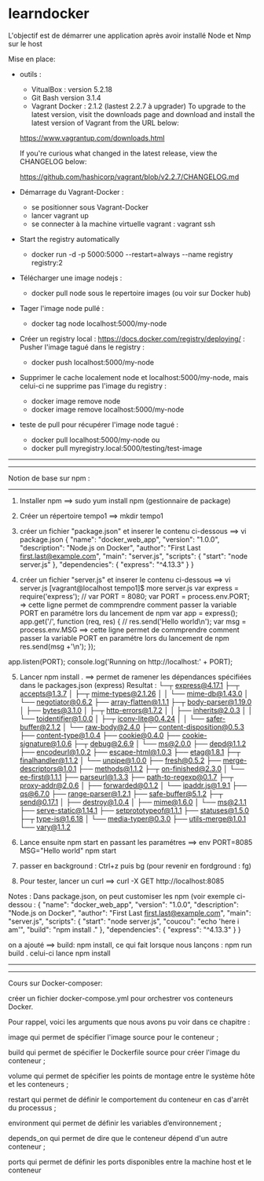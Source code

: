 # learndocker

L'objectif est de démarrer une application après avoir installé Node et Nmp sur le host

Mise en place:
 - outils :
   * VitualBox : version 5.2.18
   * Git Bash  version 3.1.4
   * Vagrant Docker : 2.1.2 (lastest 2.2.7 à upgrader)
   To upgrade to the latest version, visit the downloads page and
   download and install the latest version of Vagrant from the URL below:

   https://www.vagrantup.com/downloads.html

   If you're curious what changed in the latest release, view the
   CHANGELOG below:

   https://github.com/hashicorp/vagrant/blob/v2.2.7/CHANGELOG.md
   
- Démarrage du Vagrant-Docker : 
   - se positionner sous Vagrant-Docker
   - lancer vagrant up
   - se connecter à la machine virtuelle vagrant : vagrant ssh
   
- Start the registry automatically
   - docker run -d -p 5000:5000 --restart=always --name registry registry:2
   
- Télécharger une image nodejs : 
   - docker pull node sous le repertoire images (ou voir sur Docker hub) 
- Tager l'image node pullé : 
   - docker tag node localhost:5000/my-node
- Créer un registry local : https://docs.docker.com/registry/deploying/ : Pusher l'image tagué dans le registry : 
   - docker push localhost:5000/my-node
- Supprimer le cache localement node et localhost:5000/my-node, mais celui-ci ne supprime pas l'image du registry :
   - docker image remove node
   - docker image remove localhost:5000/my-node
- teste de pull pour récupérer l'image node tagué :
   - docker pull localhost:5000/my-node
   ou
   -  docker pull myregistry.local:5000/testing/test-image
*******************************************************************************************************************


   

*******************************************************************************************************************
Notion de base sur npm :
************************

1) Installer npm ==> sudo yum install npm (gestionnaire de package)
2) Créer un répertoire tempo1 ==> mkdir tempo1
3) créer un fichier "package.json" et inserer le contenu ci-dessous ==> vi package.json
   {
   "name": "docker_web_app",
   "version": "1.0.0",
   "description": "Node.js on Docker",
   "author": "First Last <first.last@example.com>",
   "main": "server.js",
   "scripts": {
     "start": "node server.js"
   },
   "dependencies": {
     "express": "^4.13.3"
   }
 }

4) créer un fichier "server.js" et inserer le contenu ci-dessous ==> vi server.js
   [vagrant@localhost tempo1]$ more server.js
var express = require('express');
 // var PORT = 8080;
 var PORT = process.env.PORT;  => cette ligne permet de commprendre comment passer la variable PORT en paramétre lors du lancement de 
                                   npm
 var app = express();
 app.get('/', function (req, res) {
  // res.send('Hello world\n');
 var msg = process.env.MSG ==> cette ligne permet de commprendre comment passer la variable PORT en paramétre lors du lancement de 
                               npm
   res.send(msg +'\n');
 });

 app.listen(PORT);
 console.log('Running on http://localhost:' + PORT);

5) Lancer npm install . ==> permet de ramener les dépendances spécifiées dans le packages.json (express)
   Resultat :
└─┬ express@4.17.1
  ├─┬ accepts@1.3.7
  │ ├─┬ mime-types@2.1.26
  │ │ └── mime-db@1.43.0
  │ └── negotiator@0.6.2
  ├── array-flatten@1.1.1
  ├─┬ body-parser@1.19.0
  │ ├── bytes@3.1.0
  │ ├─┬ http-errors@1.7.2
  │ │ ├── inherits@2.0.3
  │ │ └── toidentifier@1.0.0
  │ ├─┬ iconv-lite@0.4.24
  │ │ └── safer-buffer@2.1.2
  │ └── raw-body@2.4.0
  ├── content-disposition@0.5.3
  ├── content-type@1.0.4
  ├── cookie@0.4.0
  ├── cookie-signature@1.0.6
  ├─┬ debug@2.6.9
  │ └── ms@2.0.0
  ├── depd@1.1.2
  ├── encodeurl@1.0.2
  ├── escape-html@1.0.3
  ├── etag@1.8.1
  ├─┬ finalhandler@1.1.2
  │ └── unpipe@1.0.0
  ├── fresh@0.5.2
  ├── merge-descriptors@1.0.1
  ├── methods@1.1.2
  ├─┬ on-finished@2.3.0
  │ └── ee-first@1.1.1
  ├── parseurl@1.3.3
  ├── path-to-regexp@0.1.7
  ├─┬ proxy-addr@2.0.6
  │ ├── forwarded@0.1.2
  │ └── ipaddr.js@1.9.1
  ├── qs@6.7.0
  ├── range-parser@1.2.1
  ├── safe-buffer@5.1.2
  ├─┬ send@0.17.1
  │ ├── destroy@1.0.4
  │ ├── mime@1.6.0
  │ └── ms@2.1.1
  ├── serve-static@1.14.1
  ├── setprototypeof@1.1.1
  ├── statuses@1.5.0
  ├─┬ type-is@1.6.18
  │ └── media-typer@0.3.0
  ├── utils-merge@1.0.1
  └── vary@1.1.2

6) Lance ensuite npm start en passant les paramétres ==>  env PORT=8085 MSG="Hello world" npm start
7) passer en background : Ctrl+z puis bg (pour revenir en fordground : fg)
8) Pour tester, lancer un curl ==> curl -X GET http://localhost:8085

Notes : Dans package.json, on peut customiser les npm (voir exemple ci-dessou :
        {
   "name": "docker_web_app",
   "version": "1.0.0",
   "description": "Node.js on Docker",
   "author": "First Last <first.last@example.com>",
   "main": "server.js",
   "scripts": {
     "start": "node server.js",
     "coucou": "echo 'here i am'",
     "build": "npm install ."
   },
   "dependencies": {
     "express": "^4.13.3"
   }
 }

on a ajouté ==> build: npm install, ce qui fait lorsque nous lançons : npm run build . celui-ci lance npm install

*******************************************************************************************************************


   

*******************************************************************************************************************

Cours sur Docker-composer:

créer un fichier docker-compose.yml pour orchestrer vos conteneurs Docker.

Pour rappel, voici les arguments que nous avons pu voir dans ce chapitre :

image qui permet de spécifier l'image source pour le conteneur ;

build qui permet de spécifier le Dockerfile source pour créer l'image du conteneur ;

volume qui permet de spécifier les points de montage entre le système hôte et les conteneurs ;

restart qui permet de définir le comportement du conteneur en cas d'arrêt du processus ;

environment qui permet de définir les variables d’environnement ;

depends_on qui permet de dire que le conteneur dépend d'un autre conteneur ;

ports qui permet de définir les ports disponibles entre la machine host et le conteneur
             

   
